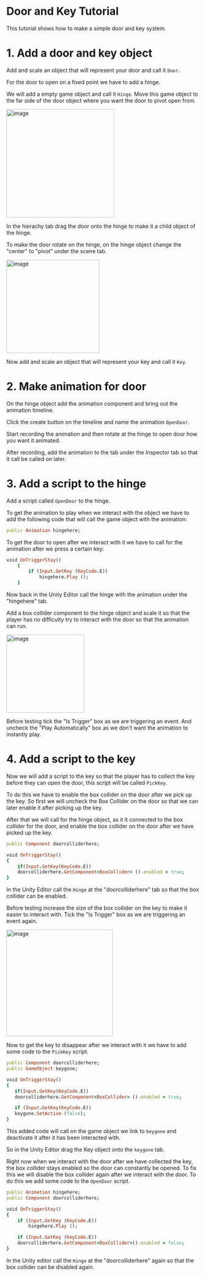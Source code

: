 # Door and Key Tutorial
This tutorial shows how to make a simple door and key system.
# 1. Add a door and key object
Add and scale an object that will represent your door and call it ```Door```.

For the door to open on a fixed point we have to add a hinge.

We will add a empty game object and call it ```Hinge```. Move this game object to the far side of the door object where you want the door to pivot open from.

<img width="282" alt="image" src="https://github.com/dixonm25/GpProject1/assets/146852548/7a7fe8b9-05a3-4b4b-8ea7-7c531ebb07c2">

In the hierachy tab drag the door onto the hinge to make it a child object of the hinge.

To make the door rotate on the hinge, on the hinge object change the "center" to "pivot" under the scene tab.

<img width="243" alt="image" src="https://github.com/dixonm25/GpProject1/assets/146852548/64195c77-7041-4e92-84f5-c8932ac86918">

Now add and scale an object that will represent your key and call it ```Key```.

# 2. Make animation for door
On the hinge object add the animation component and bring out the animation timeline.

Click the create button on the timeline and name the animation ```OpenDoor```.

Start recording the animation and then rotate at the hinge to open door how you want it animated.

After recording, add the animation to the tab under the Inspector tab so that it call be called on later.

# 3. Add a script to the hinge
Add a script called ```OpenDoor``` to the hinge.

To get the animation to play when we interact with the object we have to add the following code that will call the game object with the animation:
```ruby
public Animation hingehere;
```
To get the door to open after we interact with it we have to call for the animation after we press a certain key:
```ruby
void OnTriggerStay()
    {
        if (Input.GetKey (KeyCode.E)) 
            hingehere.Play ();
    }
```
Now back in the Unity Editor call the hinge with the animation under the "hingehere" tab.

Add a box collider component to the hinge object and scale it so that the player has no difficulty try to interact with the door so that the animation can run.

<img width="203" alt="image" src="https://github.com/dixonm25/GpProject1/assets/146852548/c1a5b8bc-7e0b-40e9-aeb3-175e5e59a4a5">

Before testing tick the "Is Trigger" box as we are triggering an event. And uncheck the "Play Automatically" box as we don't want the animation to instantly play.

# 4. Add a script to the key 
Now we will add a script to the key so that the player has to collect the key before they can open the door, this script will be called ```PickKey```.

To do this we have to enable the box collider on the door after we pick up the key. So first we will uncheck the Box Collider on the door so that we can later enable it after picking up the key.

After that we will call for the hinge object, as it it connected to the box collider for the door, and enable the box collider on the door after we have picked up the key.
```ruby
public Component doorcolliderhere;

void OnTriggerStay()
{
    if(Input.GetKey(KeyCode.E))
    doorcolliderhere.GetComponent<BoxCollider> ().enabled = true; 
}
```
In the Unity Editor call the ```Hinge``` at the "doorcolliderhere" tab so that the box collider can be enabled.

Before testing increase the size of the box collider on the key to make it easier to interact with. Tick the "Is Trigger" box as we are triggering an event again.

<img width="278" alt="image" src="https://github.com/dixonm25/GpProject1/assets/146852548/c58e808b-e554-4c7e-bac7-a3065625f0ce">

Now to get the key to disappear after we interact with it we have to add some code to the ```PickKey``` script.
```ruby
public Component doorcolliderhere;
public GameObject keygone;

void OnTriggerStay()
{
   if(Input.GetKey(KeyCode.E))
   doorcolliderhere.GetComponent<BoxCollider> ().enabled = true;

   if (Input.GetKey(KeyCode.E))
   keygone.SetActive (false);
}
```
This added code will call on the game object we link to ```keygone``` and deactivate it after it has been interacted with.

So in the Unity Editor drag the Key object onto the ```keygone``` tab.

Right now when we interact with the door after we have collected the key, the box collider stays enabled so the door can constantly be opened. To fix this we will disable the box collider again after we interact with the door. To do this we add some code to the ```OpenDoor``` script.

```ruby
public Animation hingehere;
public Component doorcolliderhere;

void OnTriggerStay()
{
    if (Input.GetKey (KeyCode.E)) 
        hingehere.Play ();

    if (Input.GetKey (KeyCode.E))
    doorcolliderhere.GetComponent<BoxCollider>().enabled = false;
}
```
In the Unity editor call the ```Hinge``` at the "doorcolliderhere" again so that the box collider can be disabled again.

